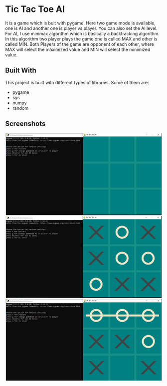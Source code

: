 
# Tic Tac Toe AI

It is a game which is buit with pygame. Here two game mode is available, one is AI and another one is player vs player. You can also set the AI level. For AI, I use minimax algorithm which is basically a backtracking algorithm. In this algorithm two player plays the game one is called MAX and other is called MIN. Both Players of the game are opponent of each other, where MAX will select the maximized value and MIN will select the minimized value.

## Built With 
This project is built with different types of libraries. Some of them are:

- pygame
- sys
- numpy
- random


## Screenshots

<p align="center">
  <img src="initial.JPG" width="500" alt="screenshoot">
  <img src="play1.JPG" width="500" alt="screenshoot">
  <img src="play2.JPG" width="500" alt="screenshoot">
</p>

